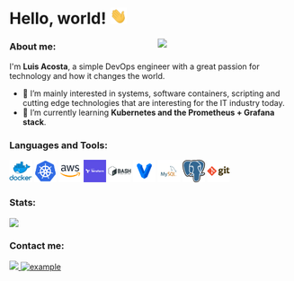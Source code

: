 # Hello, world! <img src="https://raw.githubusercontent.com/luis13byte/luis13byte/main/gifs/wave.gif" width="30px">

<img align="right" style="width:15rem; height:auto" src="https://pragmaticslearning.com/wp-content/uploads/2019/07/Man_Working_at_his_Desk_GIF_Animation_Loop.gif"/>

### About me:

I'm **Luis Acosta**, a simple DevOps engineer with a great passion for technology and how it changes the world.

- 👀 I’m mainly interested in systems, software containers, scripting and cutting edge technologies that are interesting for the IT industry today. 
- 🌱 I’m currently learning **Kubernetes and the Prometheus + Grafana stack**.

### Languages and Tools:

<code><img height="40" src="https://raw.githubusercontent.com/github/explore/main/topics/docker/docker.png"></code>
<code><img height="40" src="https://raw.githubusercontent.com/github/explore/main/topics/kubernetes/kubernetes.png"></code>
<code><img height="40" src="https://raw.githubusercontent.com/github/explore/main/topics/aws/aws.png"></code>
<code><img height="40" src="https://raw.githubusercontent.com/github/explore/main/topics/terraform/terraform.png"></code>
<code><img height="40" src="https://raw.githubusercontent.com/github/explore/main/topics/bash/bash.png"></code>
<code><img height="40" src="https://raw.githubusercontent.com/github/explore/main/topics/vagrant/vagrant.png"></code>
<code><img height="40" src="https://raw.githubusercontent.com/github/explore/main/topics/mysql/mysql.png"></code>
<code><img height="40" src="https://raw.githubusercontent.com/github/explore/main/topics/postgresql/postgresql.png"></code>
<code><img height="40" src="https://raw.githubusercontent.com/github/explore/main/topics/git/git.png"></code>
  
### Stats:

<img align="center" src="https://github-readme-stats.vercel.app/api/?username=luis13byte&theme=chartreuse-dark" />

### Contact me:
<div>
<a href="mailto:luis13cst@gmail.com.com?subject=Feedback%20From%20Github&body=Hello," target="_blank">
  <img src="https://img.shields.io/badge/Gmail-D14836?style=for-the-badge&logo=gmail&logoColor=white">
</a>
<a  href="https://linkedin.com/in/luis-angel-acosta" target="_blank">
  <img src="https://img.shields.io/badge/Linked%20In-0A66C2.svg?style=for-the-badge&logo=linkedin&logoColor=white" alt="example"/>
</a>
</div>
